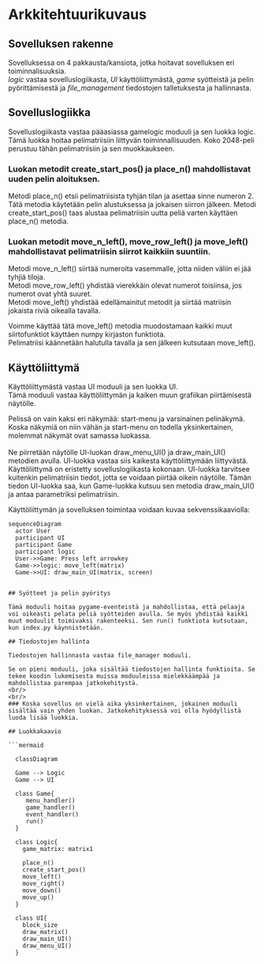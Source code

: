 # Arkkitehtuurikuvaus

## Sovelluksen rakenne

Sovelluksessa on 4 pakkausta/kansiota, jotka hoitavat sovelluksen eri toiminnalisuuksia.
<br/>
_logic_ vastaa sovelluslogiikasta, _UI_ käyttöliittymästä, _game_ syötteistä ja pelin pyörittämisestä ja _file_management_ tiedostojen talletuksesta ja hallinnasta.

## Sovelluslogiikka

Sovelluslogiikasta vastaa pääasiassa gamelogic moduuli ja sen luokka logic.
Tämä luokka hoitaa pelimatriisiin liittyvän toiminnallisuuden. Koko 2048-peli perustuu tähän pelimatriisiin ja sen muokkaukseen.

### Luokan metodit create_start_pos() ja place_n() mahdollistavat uuden pelin aloituksen. 

Metodi place_n() etsii pelimatriisista tyhjän tilan ja asettaa sinne numeron 2. Tätä metodia käytetään pelin alustuksessa ja jokaisen siirron jälkeen. Metodi create_start_pos() taas alustaa pelimatriisin uutta peliä varten käyttäen place_n() metodia.

### Luokan metodit move_n_left(), move_row_left() ja move_left() mahdollistavat pelimatriisin siirrot kaikkiin suuntiin.

Metodi move_n_left() siirtää numeroita vasemmalle, jotta niiden väliin ei jää tyhjiä tiloja.
<br/>
Metodi move_row_left() yhdistää vierekkäin olevat numerot toisiinsa, jos numerot ovat yhtä suuret.
<br/>
Metodi move_left() yhdistää edellämainitut metodit ja siirtää matriisin jokaista riviä oikealla tavalla.

Voimme käyttää tätä move_left() metodia muodostamaan kaikki muut siirtofunktiot käyttäen numpy kirjaston funktiota.
<br/>
Pelimatriisi käännetään halutulla tavalla ja sen jälkeen kutsutaan move_left().

## Käyttöliittymä

Käyttöliittymästä vastaa UI moduuli ja sen luokka UI.
</br>
Tämä moduuli vastaa käyttöliittymän ja kaiken muun grafiikan piirtämisestä näytölle.

Pelissä on vain kaksi eri näkymää: start-menu ja varsinainen pelinäkymä. Koska näkymiä on niin vähän ja start-menu on todella yksinkertainen, molemmat näkymät ovat samassa luokassa.
</br>
</br>
Ne piirretään näytölle UI-luokan draw_menu_UI() ja draw_main_UI() metodien avulla.
UI-luokka vastaa siis kaikesta käyttöliittymään liittyvästä. Käyttöliittymä on eristetty sovelluslogiikasta kokonaan. UI-luokka tarvitsee kuitenkin pelimatriisin tiedot, jotta se voidaan piirtää oikein näytölle. Tämän tiedon UI-luokka saa, kun Game-luokka kutsuu sen metodia draw_main_UI() ja antaa parametriksi pelimatriisin.

Käyttöliittymän ja sovelluksen toimintaa voidaan kuvaa sekvenssikaaviolla:

```mermaid
sequenceDiagram
  actor User
  participant UI
  participant Game
  participant logic
  User->>Game: Press left arrowkey
  Game->>logic: move_left(matrix)
  Game->>UI: draw_main_UI(matrix, screen)
  

## Syötteet ja pelin pyöritys

Tämä moduuli hoitaa pygame-eventeistä ja mahdollistaa, että pelaaja voi oikeasti pelata peliä syötteiden avulla. Se myös yhdistää kaikki muut moduulit toimivaksi rakenteeksi. Sen run() funktiota kutsutaan, kun index.py käynnistetään.

## Tiedostojen hallinta

Tiedostojen hallinnasta vastaa file_manager moduuli.

Se on pieni moduuli, joka sisältää tiedostojen hallinta funktioita. Se tekee koodin lukemisesta muissa moduuleissa mielekkäämpää ja mahdollistaa parempaa jatkokehitystä.
<br/>
<br/>
### Koska sovellus on vielä aika yksinkertainen, jokainen moduuli sisältää vain yhden luokan. Jatkokehityksessä voi olla hyödyllistä luoda lisää luokkia.

## Luokkakaavio

```mermaid

  classDiagram
  
  Game --> Logic
  Game --> UI
  
  class Game{
     menu_handler()
     game_handler()
     event_handler()
     run()
  }
  
  class Logic{
    game_matrix: matrix1
    
    place_n()
    create_start_pos()
    move_left()
    move_right()
    move_down()
    move_up()
  }
  
  class UI{
    block_size
    draw_matrix()
    draw_main_UI()
    draw_menu_UI()
  }

```
